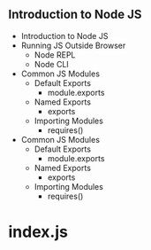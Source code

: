 ## Introduction to Node JS

- Introduction to Node JS
- Running JS Outside Browser
  - Node REPL
  - Node CLI
- Common JS Modules
  - Default Exports
    - module.exports
  - Named Exports
    - exports
  - Importing Modules
    - requires()
- Common JS Modules
  - Default Exports
    - module.exports
  - Named Exports
    - exports
  - Importing Modules
    - requires()
# index.js
